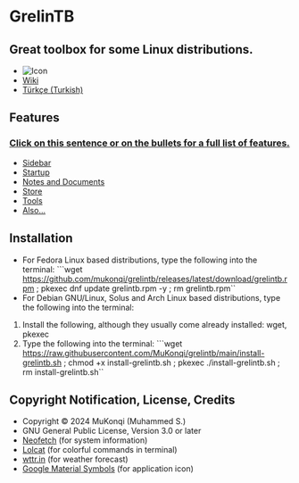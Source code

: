 # GrelinTB
## Great toolbox for some Linux distributions.
- ![Icon](https://github.com/mukonqi/grelintb/blob/main/app/icon.png?raw=true)
- [Wiki](https://github.com/MuKonqi/grelintb/wiki)
- [Türkçe (Turkish)](https://github.com/MuKonqi/grelintb/blob/main/BENİOKU.md)
## Features
### [Click on this sentence or on the bullets for a full list of features.](https://github.com/MuKonqi/grelintb/wiki/EN:-Features)
- [Sidebar](https://github.com/MuKonqi/grelintb/wiki/EN:-Features#sidebar)
- [Startup](https://github.com/MuKonqi/grelintb/wiki/EN:-Features#startup)
- [Notes and Documents](https://github.com/MuKonqi/grelintb/wiki/EN:-Features#notes-and-documents)
- [Store](https://github.com/MuKonqi/grelintb/wiki/EN:-Features#store)
- [Tools](https://github.com/MuKonqi/grelintb/wiki/EN:-Features#tools)
- [Also...](https://github.com/MuKonqi/grelintb/wiki/EN:-Features#also)
## Installation
- For Fedora Linux based distributions, type the following into the terminal: ```wget https://github.com/mukonqi/grelintb/releases/latest/download/grelintb.rpm ; pkexec dnf update grelintb.rpm -y ; rm grelintb.rpm``
- For Debian GNU/Linux, Solus and Arch Linux based distributions, type the following into the terminal: 
1. Install the following, although they usually come already installed: wget, pkexec
2. Type the following into the terminal: ```wget https://raw.githubusercontent.com/MuKonqi/grelintb/main/install-grelintb.sh ; chmod +x install-grelintb.sh ; pkexec ./install-grelintb.sh ; rm install-grelintb.sh``
## Copyright Notification, License, Credits
- Copyright &copy; 2024 MuKonqi (Muhammed S.)
- GNU General Public License, Version 3.0 or later
- [Neofetch](https://github.com/dylanaraps/neofetch) (for system information)
- [Lolcat](https://github.com/busyloop/lolcat) (for colorful commands in terminal)
- [wttr.in](https://github.com/chubin/wttr.in) (for weather forecast)
- [Google Material Symbols](https://fonts.google.com/icons?selected=Material%20Symbols%20Outlined%3Aconstruction%3AFILL%400%3Bwght%40700%3BGRAD%40200%3Bopsz%4048) (for application icon)